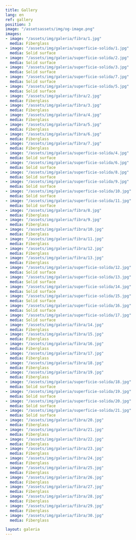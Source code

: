 ```yaml
---
title: Gallery
lang: en
ref: gallery
position: 3
image: "/assetsassets/img/og-image.png"
images:
- image: "/assets/img/galeria/fibra/1.jpg"
  media: Fiberglass
- image: "/assets/img/galeria/superficie-solida/1.jpg"
  media: Solid surface
- image: "/assets/img/galeria/superficie-solida/2.jpg"
  media: Solid surface
- image: "/assets/img/galeria/superficie-solida/3.jpg"
  media: Solid surface
- image: "/assets/img/galeria/superficie-solida/7.jpg"
  media: Solid surface
- image: "/assets/img/galeria/superficie-solida/5.jpg"
  media: Solid surface
- image: "/assets/img/galeria/fibra/2.jpg"
  media: Fiberglass
- image: "/assets/img/galeria/fibra/3.jpg"
  media: Fiberglass
- image: "/assets/img/galeria/fibra/4.jpg"
  media: Fiberglass
- image: "/assets/img/galeria/fibra/5.jpg"
  media: Fiberglass
- image: "/assets/img/galeria/fibra/6.jpg"
  media: Fiberglass
- image: "/assets/img/galeria/fibra/7.jpg"
  media: Fiberglass
- image: "/assets/img/galeria/superficie-solida/4.jpg"
  media: Solid surface
- image: "/assets/img/galeria/superficie-solida/6.jpg"
  media: Solid surface
- image: "/assets/img/galeria/superficie-solida/8.jpg"
  media: Solid surface
- image: "/assets/img/galeria/superficie-solida/9.jpg"
  media: Solid surface
- image: "/assets/img/galeria/superficie-solida/10.jpg"
  media: Solid surface
- image: "/assets/img/galeria/superficie-solida/11.jpg"
  media: Solid surface   
- image: "/assets/img/galeria/fibra/8.jpg"
  media: Fiberglass  
- image: "/assets/img/galeria/fibra/9.jpg"
  media: Fiberglass  
- image: "/assets/img/galeria/fibra/10.jpg"
  media: Fiberglass  
- image: "/assets/img/galeria/fibra/11.jpg"
  media: Fiberglass  
- image: "/assets/img/galeria/fibra/12.jpg"
  media: Fiberglass  
- image: "/assets/img/galeria/fibra/13.jpg"
  media: Fiberglass  
- image: "/assets/img/galeria/superficie-solida/12.jpg"
  media: Solid surface
- image: "/assets/img/galeria/superficie-solida/13.jpg"
  media: Solid surface  
- image: "/assets/img/galeria/superficie-solida/14.jpg"
  media: Solid surface  
- image: "/assets/img/galeria/superficie-solida/15.jpg"
  media: Solid surface  
- image: "/assets/img/galeria/superficie-solida/16.jpg"
  media: Solid surface  
- image: "/assets/img/galeria/superficie-solida/17.jpg"
  media: Solid surface  
- image: "/assets/img/galeria/fibra/14.jpg"
  media: Fiberglass  
- image: "/assets/img/galeria/fibra/15.jpg"
  media: Fiberglass  
- image: "/assets/img/galeria/fibra/16.jpg"
  media: Fiberglass  
- image: "/assets/img/galeria/fibra/17.jpg"
  media: Fiberglass  
- image: "/assets/img/galeria/fibra/18.jpg"
  media: Fiberglass  
- image: "/assets/img/galeria/fibra/19.jpg"
  media: Fiberglass  
- image: "/assets/img/galeria/superficie-solida/18.jpg"
  media: Solid surface  
- image: "/assets/img/galeria/superficie-solida/19.jpg"
  media: Solid surface  
- image: "/assets/img/galeria/superficie-solida/20.jpg"
  media: Solid surface  
- image: "/assets/img/galeria/superficie-solida/21.jpg"
  media: Solid surface  
- image: "/assets/img/galeria/fibra/20.jpg"
  media: Fiberglass  
- image: "/assets/img/galeria/fibra/21.jpg"
  media: Fiberglass  
- image: "/assets/img/galeria/fibra/22.jpg"
  media: Fiberglass  
- image: "/assets/img/galeria/fibra/23.jpg"
  media: Fiberglass  
- image: "/assets/img/galeria/fibra/24.jpg"
  media: Fiberglass  
- image: "/assets/img/galeria/fibra/25.jpg"
  media: Fiberglass  
- image: "/assets/img/galeria/fibra/26.jpg"
  media: Fiberglass  
- image: "/assets/img/galeria/fibra/27.jpg"
  media: Fiberglass  
- image: "/assets/img/galeria/fibra/28.jpg"
  media: Fiberglass  
- image: "/assets/img/galeria/fibra/29.jpg"
  media: Fiberglass  
- image: "/assets/img/galeria/fibra/30.jpg"
  media: Fiberglass  

layout: galeria
---
```


